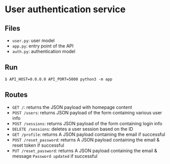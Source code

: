 # User authentication service

## Files

- `user.py`: user model
- `app.py`: entry point of the API
- `auth.py`: authentication model

## Run

```
$ API_HOST=0.0.0.0 API_PORT=5000 python3 -m app
```

## Routes

- `GET /`: returns the JSON payload with homepage content
- `POST /users`: returns JSON payload of the form containing various user info
- `POST /sessions`: returns JSON payload of the form containing login info
- `DELETE /sessions`: deletes a user session based on the ID
- `GET /profile`: returns A JSON payload containing the email if successful
- `POST /reset_password`: returns A JSON payload containing the email & reset token if successful
- `PUT /reset_password`: returns A JSON payload containing the email & message `Password updated` if successful
